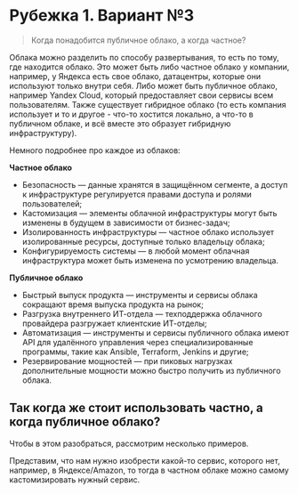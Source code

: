 # Рубежка 1. Вариант №3
> Когда понадобится публичное облако, а когда частное?

Облака можно разделить по способу развертывания, то есть по тому, где находится облако. Это может быть либо частное облако у компании, например, у Яндекса есть свое облако, датацентры, которые они используют только внутри себя. Либо может быть публичное облако, например Yandex Cloud, который предоставляет свои сервисы всем пользователям. Также существует гибридное облако (то есть компания использует и то и другое - что-то хостится локально, а что-то в публичном облаке, и всё вместе это образует гибридную инфраструктуру).

Немного подробнее про каждое из облаков:

**Частное облако**
* Безопасность — данные хранятся в защищённом сегменте, а доступ к инфраструктуре регулируется правами доступа и ролями пользователей;
* Кастомизация — элементы облачной инфраструктуры могут быть изменены в будущем в зависимости от бизнес-задач;
* Изолированность инфраструктуры — частное облако использует изолированные ресурсы, доступные только владельцу облака;
* Конфигурируемость системы — в любой момент облачная инфраструктура может быть изменена по усмотрению владельца.
  
**Публичное облако**
* Быстрый выпуск продукта — инструменты и сервисы облака сокращают время выпуска продукта на рынок;
* Разгрузка внутреннего ИТ-отдела — техподдержка облачного провайдера разгружает клиентские ИТ-отделы;
* Автоматизация — инструменты и сервисы публичного облака имеют API для удалённого управления через специализированные программы, такие как Ansible, Terraform, Jenkins и другие;
* Резервирование мощностей — при пиковых нагрузках дополнительные мощности можно быстро получить из публичного облака.

## Так когда же стоит использовать частно, а когда публичное облако?
Чтобы в этом разобраться, рассмотрим несколько примеров.

Представим, что нам нужно изобрести какой-то сервис, которого нет, например, в Яндексе/Amazon, то тогда в частном облаке можно самому кастомизировать нужный сервис. 
